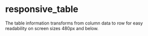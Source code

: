 # responsive_table
The table information transforms from column data to row for easy readability on screen sizes 480px and below.
